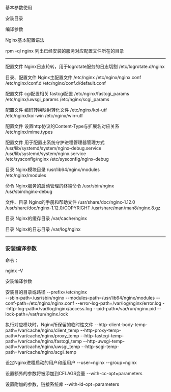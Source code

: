 基本参数使用

安装目录

编译参数

Nginx基本配置语法

rpm -ql nginx 列出已经安装的服务对应配置文件所在的目录

---

配置文件 Nginx日志轮转，用于logrotate服务的日志切割
/etc/logrotate.d/nginx 

目录、配置文件 Nginx主配置文件
/etc/nginx 
/etc/nginx/nginx.conf
/etc/nginx/conf.d
/etc/nginx/conf.d/default.conf 

配置文件 cgi配置相关 fastcgi配置
/etc/nginx/fastcgi_params 
/etc/nginx/uwsgi_params
/etc/nginx/scgi_params

配置文件  编码转换映射转化文件
/etc/nginx/koi-utf  
/etc/nginx/koi-win
/etc/nginx/win-utf

配置文件  设置http协议的Content-Type与扩展名对应关系
/etc/nginx/mime.types  

配置文件  用于配置出系统守护进程管理器管理方式
/usr/lib/systemd/system/nginx-debug.service  
/usr/lib/systemd/system/nginx.service   
/etc/sysconfig/nginx
/etc/sysconfig/nginx-debug

目录  Nginx模块目录
/usr/lib64/nginx/modules  
/etc/nginx/modules 

命令  Nginx服务的启动管理的终端命令
/usr/sbin/nginx  
/usr/sbin/nginx-debug

文件、目录  Nginx的手册和帮助文件
/usr/share/doc/nginx-1.12.0   
/usr/share/doc/nginx-1.12.0/COPYRIGHT
/usr/share/man/man8/nginx.8.gz

目录  Nginx的缓存目录
/var/cache/nginx  

目录  Nginx的日志目录
/var/log/nginx  

---

### 安装编译参数

命令：

nginx -V

安装编译参数

安装目的目录或路径
--prefix=/etc/nginx   
--sbin-path=/usr/sbin/nginx
--modules-path=/usr/lib64/nginx/modules
--conf-path=/etc/nginx/nginx.conf
--error-log-path=/var/log/nginx/error.log
--http-log-path=/var/log/nginx/access.log
--pid-path=/var/run/nginx.pid
--lock-path=/var/run/nginx.lock

执行对应模块时，Nginx所保留的临时性文件
--http-client-body-temp-path=/var/cache/nginx/client_temp
--http-proxy-temp-path=/var/cache/nginx/proxy_temp
--http-fastcgi-temp-path=/var/cache/nginx/fastcgi_temp
--http-uwsgi-temp-path=/var/cache/nginx/uwsgi_temp
--http-scgi-temp-path=/var/cache/nginx/scgi_temp

设定Nginx进程启动的用户和组用户
--user=nginx
--group=nginx

设置额外的参数将被添加到CFLAGS变量
--with-cc-opt=parameters

设置附加的参数，链接系统库
--with-ld-opt=parameters